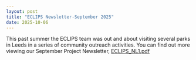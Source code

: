 ```yaml
---
layout: post
title: "ECLIPS Newsletter-September 2025"
date: 2025-10-06
---
```


This past summer the ECLIPS team was out and about visiting several parks in Leeds in a series of community outreach activities. You can find out more viewing our September Project Newsletter,
[ECLIPS_NL1.pdf](https://github.com/user-attachments/files/22725208/ECLIPS_NL1.pdf)
